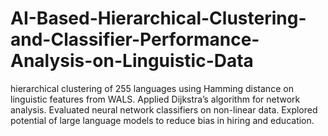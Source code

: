 # AI-Based-Hierarchical-Clustering-and-Classifier-Performance-Analysis-on-Linguistic-Data
hierarchical clustering of 255 languages using Hamming distance on linguistic features from WALS. Applied Dijkstra’s algorithm for network analysis. Evaluated neural network classifiers on non-linear data. Explored potential of large language models to reduce bias in hiring and education.
